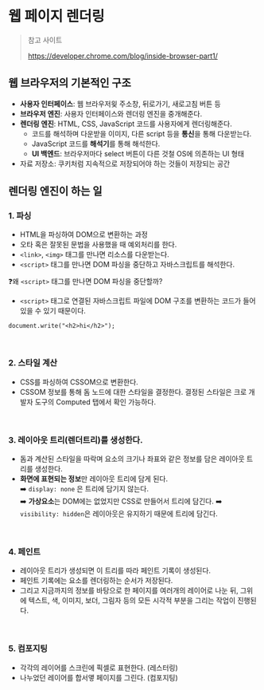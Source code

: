 # 웹 페이지 렌더링

> 참고 사이트
>
> https://developer.chrome.com/blog/inside-browser-part1/

## 웹 브라우저의 기본적인 구조

- **사용자 인터페이스**: 웹 브라우저읮 주소창, 뒤로가기, 새로고침 버튼 등
- **브라우저 엔진**: 사용자 인터페이스와 렌더링 엔진을 중개해준다.
- **렌더링 엔진**: HTML, CSS, JavaScript 코드를 사용자에게 렌더링해준다.
  - 코드를 해석하며 다운받을 이미지, 다른 script 등을 **통신**을 통해 다운받는다.
  - JavaScript 코드를 **해석기**를 통해 해석한다.
  - **UI 백엔드**: 브라우저마다 select 버튼이 다른 것철 OS에 의존하는 UI 형태
- 자료 저장소: 쿠키처럼 지속적으로 저장되어야 하는 것들이 저장되는 공간

## 렌더링 엔진이 하는 일

### 1. 파싱

- HTML을 파싱하여 DOM으로 변환하는 과정
- 오타 혹은 잘못된 문법을 사용했을 때 예외처리를 한다.
- `<link>`, `<img>` 태그를 만나면 리소스를 다운받는다.
- `<script>` 태그를 만나면 DOM 파싱을 중단하고 자바스크립트를 해석한다.

❓왜 `<script>` 태그를 만나면 DOM 파싱을 중단할까?

- `<script>` 태그로 연결된 자바스크립트 파일에 DOM 구조를 변환하는 코드가 들어있을 수 있기 때문이다.

```JS
document.write("<h2>hi</h2>");
```

<br>

### 2. 스타일 계산

- CSS를 파싱하여 CSSOM으로 변환한다.
- CSSOM 정보를 통해 돔 노드에 대한 스타일을 결정한다.
  결정된 스타일은 크로 개발자 도구의 Computed 탭에서 확인 가능하다.

<br>

### 3. 레이아웃 트리(렌더트리)를 생성한다.

- 돔과 계산된 스타일을 따락며 요소의 크기나 좌표와 같은 정보를 담은 레이아웃 트리를 생성한다.
- **화면에 표현되는 정보**만 레이아웃 트리에 담게 된다.  
  ➡️ `display: none` 은 트리에 담기지 않는다.  
  ➡️ **가상요소**는 DOM에는 없었지만 CSS로 만들어서 트리에 담긴다.
  ➡️ `visibility: hidden`은 레이아웃은 유지하기 때문에 트리에 담긴다.

<br>

### 4. 페인트

- 레이아웃 트리가 생성되면 이 트리를 따라 페인트 기록이 생성된다.
- 페인트 기록에는 요소를 렌더링하는 순서가 저장된다.
- 그리고 지금까지의 정보를 바탕으로 한 페이지를 여러개의 레이어로 나눈 뒤, 그위에 텍스트, 색, 이미지, 보더, 그림자 등의 모든 시각적 부분을 그리는 작업이 진행된다.

<br>

### 5. 컴포지팅

- 각각의 레이어를 스크린에 픽셀로 표현한다. (레스터링)
- 나누었던 레이어를 합서앻 페이지를 그린다. (컴포지팅)
